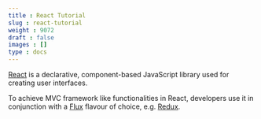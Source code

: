 ```yaml
---
title : React Tutorial
slug : react-tutorial
weight : 9072
draft : false
images : []
type : docs
---
```


[React][1] is a declarative, component-based JavaScript library used for creating user interfaces.

To achieve MVC framework like functionalities in React, developers use it in conjunction with a [Flux][2] flavour of choice, e.g. [Redux][3].


  [1]: https://facebook.github.io/react/index.html
  [2]: https://facebook.github.io/flux/
  [3]: http://redux.js.org/

